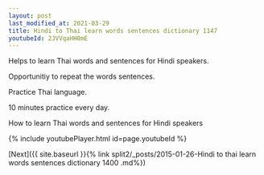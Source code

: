 ```yaml
---
layout: post
last_modified_at: 2021-03-29
title: Hindi to Thai learn words sentences dictionary 1147 
youtubeId: 2JVVqaHH0mE
---
```

 
 
Helps to learn Thai words and sentences for Hindi speakers.

Opportunitiy to repeat the words sentences. 

Practice Thai language. 
 
10 minutes practice every day. 
 
How to learn Thai words and sentences for Hindi speakers 
 
{% include youtubePlayer.html id=page.youtubeId %}
 
 
[Next]({{ site.baseurl }}{% link  split2/_posts/2015-01-26-Hindi to thai learn words sentences dictionary 1400 .md%})
 
